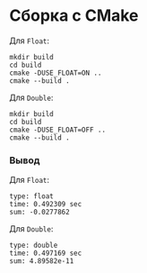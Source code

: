 # Сборка с CMake

Для `Float`:

```
mkdir build
cd build
cmake -DUSE_FLOAT=ON ..
cmake --build .
```

Для `Double`:

```
mkdir build
cd build
cmake -DUSE_FLOAT=OFF ..
cmake --build .
```

### Вывод

Для `Float`:

```
type: float
time: 0.492309 sec
sum: -0.0277862
```

Для `Double`:

```
type: double
time: 0.497169 sec
sum: 4.89582e-11
```
